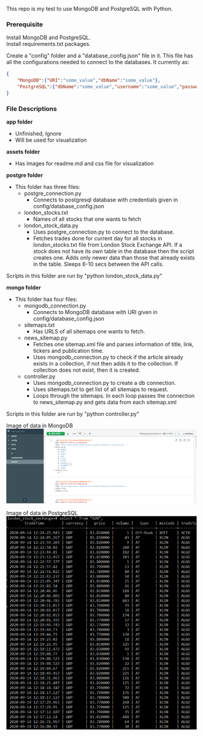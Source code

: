 This repo is my test to use MongoDB and PostgreSQL with Python.

### Prerequisite

Install MongoDB and PostgreSQL.<br>
Install requirements.txt packages.

Create a "config" folder and a "database_config.json" file in it. This file has all the configurations needed to connect to the databases. It currently as:<br>
```json
{
    "MongoDB":{"URI":"some_value","dbName":"some_value"},
    "PostgreSQL":{"dbName":"some_value","username":"some_value","password":"some_value","host":"some_value","port":"some_value"}
}
```

### File Descriptions

**app folder**
- Unfinished, Ignore
- Will be used for visualization

**assets folder**
- Has images for readme.md and css file for visualization

**postgre folder**
- This folder has three files:
    - postgre_connection.py
        - Connects to postgresql database with credentials given in config/database_config.json
    - london_stocks.txt
        - Names of all stocks that one wants to fetch
    - london_stock_data.py
        - Uses postgre_connection.py to connect to the database.
        - Fetches trades done for current day for all stocks in london_stocks.txt file from London Stock Exchange API. If a stock does not have its own table in the database then the script creates one. Adds only newer data than those that already exists in the table. Sleeps 6-10 secs between the API calls.

Scripts in this folder are run by "python london_stock_data.py"

**mongo folder**
- This folder has four files:
    - mongodb_connection.py
        - Connects to MongoDB database with URI given in config/database_config.json
    - sitemaps.txt
        - Has URLS of all sitemaps one wants to fetch.
    - news_sitemap.py
        - Fetches one sitemap.xml file and parses information of title, link, tickers and publication time.
        - Uses mongodb_connection.py to check if the article already exists in a collection, if not then adds it to the collection. If collection does not exist, then it is created.
    - controller.py
        - Uses mongodb_connection.py to create a db connection.
        - Uses sitemaps.txt to get list of all sitemaps to request.
        - Loops through the sitemaps. In each loop passes the connection to news_sitemap.py and gets data from each sitemap.xml

Scripts in this folder are run by "python controller.py"

Image of data in MongoDB
![Image of Mongo](assets/mongo_example.png)

Image of data in PostgreSQL
![Image of Postgre](assets/postgre_example.png)